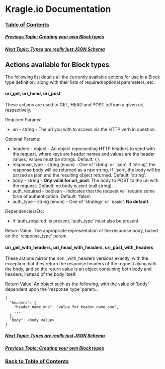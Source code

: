 # Kragle.io Documentation

### [Table of Contents](../README.md)

##### [Previous Topic: Creating your own Block types](./Creating_Block_Types.md)

##### [Next Topic: Types are really just JSON Schema](./Types.md)

## Actions available for Block types

The following list details all the currently available actions for use in a Block type definition, along with their lists of required/optional parameters, etc.

#### uri_get, uri_head, uri_post

These actions are used to GET, HEAD and POST to/from a given url, respectively.

Required Params:
- uri - string - The uri you with to access via the HTTP verb in question. 

Optional Params:
- headers - object - An object representing HTTP headers to send with the request, where keys are header names and values are the header values. Values must be strings. Default: `{}`.
- response_type - string (enum) - One of 'string' or 'json'. If 'string', the response body will be returned as a raw string. If 'json', the body will be parsed as json and the resulting object returned. Default: 'string'.
- body - string - **Ony valid for uri_post**. The body to POST to the url with the request. Default: no body is sent (null string).
- auth_required - boolean - Indicates that the request will require some form of authentication. Default: 'false'.
- auth_type - string (enum) - One of 'strategy' or 'basic'. **No default.**

Dependencies/Etc:
- If 'auth_required' is present, 'auth_type' must also be present.

Return Value: The appropriate representation of the response body, based on the 'response_type' param.

#### uri_get_with_headers, uri_head_with_headers, uri_post_with_headers

These actions mirror the non _with_headers versions exactly, with the exception that they return the response headers of the request along with the body, and so the return value is an object containing both body and headers, instead of the body itself.

Return Value: An object such as the following, with the value of 'body' dependent upon the 'response_type' param...
```
{
  "headers": {
    "header_name_one": "value for header_name_one",
    ...
  },
  "body": <body value>
}
```

##### [Next Topic: Types are really just JSON Schema](./Types.md)

##### [Previous Topic: Creating your own Block types](./Creating_Block_Types.md)

### [Back to Table of Contents](../README.md)

